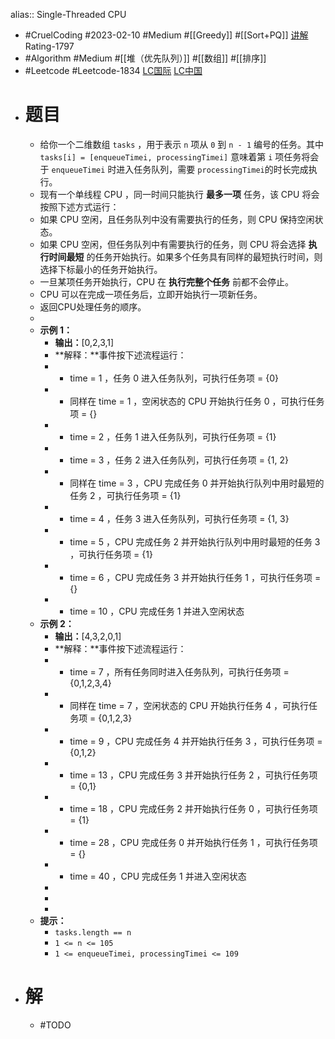 alias:: Single-Threaded CPU

- #CruelCoding #2023-02-10 #Medium #[[Greedy]] #[[Sort+PQ]] [讲解](https://youtu.be/42_UeqnvM2Y) Rating-1797
- #Algorithm #Medium #[[堆（优先队列）]] #[[数组]] #[[排序]]
- #Leetcode #Leetcode-1834 [LC国际](https://leetcode.com/problems/single-threaded-cpu/) [LC中国](https://leetcode.cn/problems/single-threaded-cpu/)
- # 题目
	- 给你一个二维数组 `tasks` ，用于表示 `n`​​​​​​ 项从 `0` 到 `n - 1` 编号的任务。其中 `tasks[i] = [enqueueTimei, processingTimei]` 意味着第 `i​​​​​​`​​​​ 项任务将会于 `enqueueTimei` 时进入任务队列，需要 `processingTimei`的时长完成执行。
	- 现有一个单线程 CPU ，同一时间只能执行 **最多一项** 任务，该 CPU 将会按照下述方式运行：
	- 如果 CPU 空闲，且任务队列中没有需要执行的任务，则 CPU 保持空闲状态。
	- 如果 CPU 空闲，但任务队列中有需要执行的任务，则 CPU 将会选择 **执行时间最短** 的任务开始执行。如果多个任务具有同样的最短执行时间，则选择下标最小的任务开始执行。
	- 一旦某项任务开始执行，CPU 在 **执行完整个任务** 前都不会停止。
	- CPU 可以在完成一项任务后，立即开始执行一项新任务。
	- 返回CPU处理任务的顺序。
	-
	- **示例 1：**
		- **输出：**[0,2,3,1]
		- **解释：**事件按下述流程运行：
		- - time = 1 ，任务 0 进入任务队列，可执行任务项 = {0}
		- - 同样在 time = 1 ，空闲状态的 CPU 开始执行任务 0 ，可执行任务项 = {}
		- - time = 2 ，任务 1 进入任务队列，可执行任务项 = {1}
		- - time = 3 ，任务 2 进入任务队列，可执行任务项 = {1, 2}
		- - 同样在 time = 3 ，CPU 完成任务 0 并开始执行队列中用时最短的任务 2 ，可执行任务项 = {1}
		- - time = 4 ，任务 3 进入任务队列，可执行任务项 = {1, 3}
		- - time = 5 ，CPU 完成任务 2 并开始执行队列中用时最短的任务 3 ，可执行任务项 = {1}
		- - time = 6 ，CPU 完成任务 3 并开始执行任务 1 ，可执行任务项 = {}
		- - time = 10 ，CPU 完成任务 1 并进入空闲状态
	- **示例 2：**
		- **输出：**[4,3,2,0,1]
		- **解释：**事件按下述流程运行：
		- - time = 7 ，所有任务同时进入任务队列，可执行任务项 = {0,1,2,3,4}
		- - 同样在 time = 7 ，空闲状态的 CPU 开始执行任务 4 ，可执行任务项 = {0,1,2,3}
		- - time = 9 ，CPU 完成任务 4 并开始执行任务 3 ，可执行任务项 = {0,1,2}
		- - time = 13 ，CPU 完成任务 3 并开始执行任务 2 ，可执行任务项 = {0,1}
		- - time = 18 ，CPU 完成任务 2 并开始执行任务 0 ，可执行任务项 = {1}
		- - time = 28 ，CPU 完成任务 0 并开始执行任务 1 ，可执行任务项 = {}
		- - time = 40 ，CPU 完成任务 1 并进入空闲状态
		-
		-
		-
	- **提示：**
		- `tasks.length == n`
		- `1 <= n <= 105`
		- `1 <= enqueueTimei, processingTimei <= 109`
- # 解
	- #TODO
